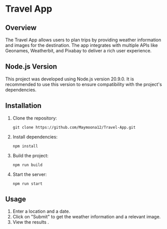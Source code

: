 # Travel App

## Overview
The Travel App allows users to plan trips by providing weather information and images for the destination. The app integrates with multiple APIs like Geonames, Weatherbit, and Pixabay to deliver a rich user experience.


## Node.js Version
This project was developed using Node.js version 20.9.0. It is recommended to use this version to ensure compatibility with the project's dependencies.

## Installation
1. Clone the repository:
    ```
    git clone https://github.com/Maymoona12/Travel-App.git
    ```
2. Install dependencies:
    ```
    npm install
    ```
3. Build the project:
    ```
    npm run build
    ```
4. Start the server:
    ```
    npm run start
    ```

## Usage
1. Enter a location and a date.
2. Click on "Submit" to get the weather information and a relevant image.
3. View the results .


